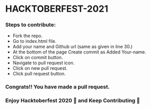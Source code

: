 # HACKTOBERFEST-2021

### Steps to contribute:
- Fork the repo.
- Go to index.html file.
- Add your name and Github url (same as  given in line 30.)
- At the bottom of the page Create commit as Added Your-name.
- Click on commit button.
- Navigate to pull request icon.
- Click on new pull request.
- Click pull request button.

### Congrats!! You have made a pull request.
### Enjoy Hacktoberfest 2020 🎉 and Keep Contributing 🤩

